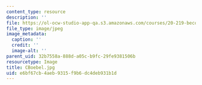 ```yaml
---
content_type: resource
description: ''
file: https://ol-ocw-studio-app-qa.s3.amazonaws.com/courses/20-219-becoming-the-next-bill-nye-writing-and-hosting-the-educational-show-january-iap-2015/e6bf67cb4aeb9315f9b6dc4deb931b1d_CBoebel.jpg
file_type: image/jpeg
image_metadata:
  caption: ''
  credit: ''
  image-alt: ''
parent_uid: 32b7558a-888d-a05c-b9fc-29fe9381506b
resourcetype: Image
title: CBoebel.jpg
uid: e6bf67cb-4aeb-9315-f9b6-dc4deb931b1d
---
```

